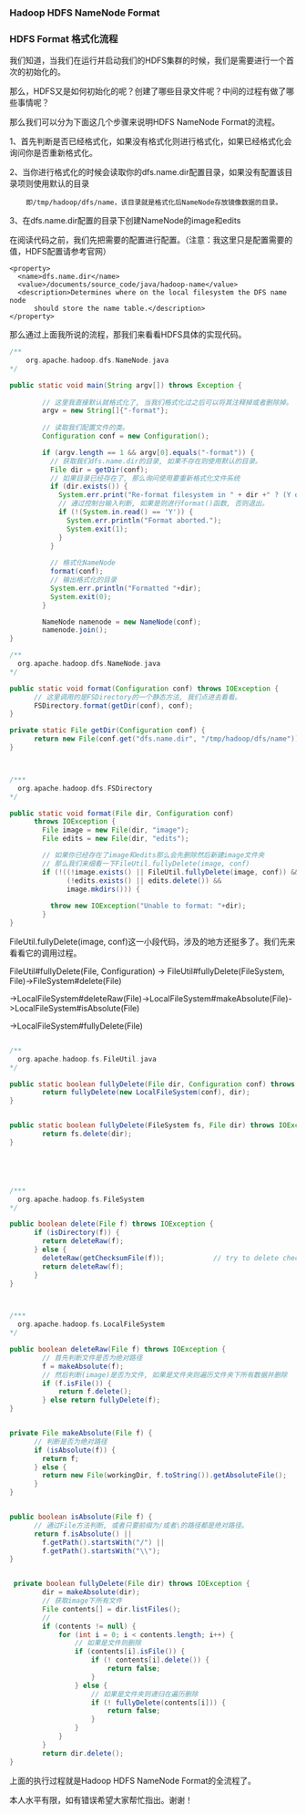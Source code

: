 ###  Hadoop HDFS NameNode Format



### HDFS Format 格式化流程

我们知道，当我们在运行并启动我们的HDFS集群的时候，我们是需要进行一个首次的初始化的。

那么，HDFS又是如何初始化的呢？创建了哪些目录文件呢？中间的过程有做了哪些事情呢？



那么我们可以分为下面这几个步骤来说明HDFS NameNode Format的流程。

  1、首先判断是否已经格式化，如果没有格式化则进行格式化，如果已经格式化会询问你是否重新格式化。

  2、当你进行格式化的时候会读取你的dfs.name.dir配置目录，如果没有配置该目录项则使用默认的目录

        即/tmp/hadoop/dfs/name，该目录就是格式化后NameNode存放镜像数据的目录。

  3、在dfs.name.dir配置的目录下创建NameNode的image和edits







在阅读代码之前，我们先把需要的配置进行配置。（注意：我这里只是配置需要的值，HDFS配置请参考官网）

```xm
<property>
  <name>dfs.name.dir</name>
  <value>/documents/source_code/java/hadoop-name</value>
  <description>Determines where on the local filesystem the DFS name node
      should store the name table.</description>
</property>
```





那么通过上面我所说的流程，那我们来看看HDFS具体的实现代码。



``` java
/**
	org.apache.hadoop.dfs.NameNode.java
*/

public static void main(String argv[]) throws Exception {
    	
        // 这里我直接默认就格式化了, 当我们格式化过之后可以将其注释掉或者删除掉。
    	argv = new String[]{"-format"};
    	
        // 读取我们配置文件的类。
        Configuration conf = new Configuration();

        if (argv.length == 1 && argv[0].equals("-format")) {
          // 获取我们dfs.name.dir的目录, 如果不存在则使用默认的目录。
          File dir = getDir(conf);
          // 如果目录已经存在了, 那么询问使用要重新格式化文件系统
          if (dir.exists()) {
            System.err.print("Re-format filesystem in " + dir +" ? (Y or N) ");
            // 通过控制台输入判断, 如果是则进行format()函数, 否则退出。
            if (!(System.in.read() == 'Y')) {
              System.err.println("Format aborted.");
              System.exit(1);
            }
          }
            
          // 格式化NameNode
          format(conf);
          // 输出格式化的目录
          System.err.println("Formatted "+dir);
          System.exit(0);
        }

        NameNode namenode = new NameNode(conf);
        namenode.join();
}
```







```java
/**
  org.apache.hadoop.dfs.NameNode.java
*/

public static void format(Configuration conf) throws IOException {
      // 这里调用的是FSDirectory的一个静态方法, 我们点进去看看。
      FSDirectory.format(getDir(conf), conf);
}

private static File getDir(Configuration conf) {
      return new File(conf.get("dfs.name.dir", "/tmp/hadoop/dfs/name"));
}



```





```java

/***
  org.apache.hadoop.dfs.FSDirectory
*/

public static void format(File dir, Configuration conf)
      throws IOException {
        File image = new File(dir, "image");
        File edits = new File(dir, "edits");

        // 如果你已经存在了image和edits那么会先删除然后新建image文件夹
        // 那么我们来细看一下FileUtil.fullyDelete(image, conf)
        if (!((!image.exists() || FileUtil.fullyDelete(image, conf)) &&
              (!edits.exists() || edits.delete()) &&
              image.mkdirs())) {
          
          throw new IOException("Unable to format: "+dir);
        }
}
```



FileUtil.fullyDelete(image, conf)这一小段代码，涉及的地方还挺多了。我们先来看看它的调用过程。

FileUtil#fullyDelete(File, Configuration) -> FileUtil#fullyDelete(FileSystem, File)->FileSystem#delete(File)

->LocalFileSystem#deleteRaw(File)->LocalFileSystem#makeAbsolute(File)->LocalFileSystem#isAbsolute(File)

->LocalFileSystem#fullyDelete(File)



```java

/**
  org.apache.hadoop.fs.FileUtil.java
*/

public static boolean fullyDelete(File dir, Configuration conf) throws IOException {
        return fullyDelete(new LocalFileSystem(conf), dir);
}


public static boolean fullyDelete(FileSystem fs, File dir) throws IOException {
        return fs.delete(dir);
}





/***
  org.apache.hadoop.fs.FileSystem
*/

public boolean delete(File f) throws IOException {
      if (isDirectory(f)) {
        return deleteRaw(f);
      } else {
        deleteRaw(getChecksumFile(f));            // try to delete checksum
        return deleteRaw(f);
      }
}



/***
  org.apache.hadoop.fs.LocalFileSystem
*/

public boolean deleteRaw(File f) throws IOException {
        // 首先判断文件是否为绝对路径
        f = makeAbsolute(f);
        // 然后判断(image)是否为文件, 如果是文件夹则遍历文件夹下所有数据并删除
        if (f.isFile()) {
            return f.delete();
        } else return fullyDelete(f);
}


private File makeAbsolute(File f) {
      // 判断是否为绝对路径
      if (isAbsolute(f)) {
        return f;
      } else {
        return new File(workingDir, f.toString()).getAbsoluteFile();
      }
}


public boolean isAbsolute(File f) {
      // 通过File方法判断, 或者只要前缀为/或者\的路径都是绝对路径。
      return f.isAbsolute() ||
        f.getPath().startsWith("/") ||
        f.getPath().startsWith("\\");
}


 private boolean fullyDelete(File dir) throws IOException {
        dir = makeAbsolute(dir);
        // 获取image下所有文件
        File contents[] = dir.listFiles();
        // 
        if (contents != null) {
            for (int i = 0; i < contents.length; i++) {
                // 如果是文件则删除
                if (contents[i].isFile()) {
                    if (! contents[i].delete()) {
                        return false;
                    }
                } else {
                    // 如果是文件夹则递归在遍历删除
                    if (! fullyDelete(contents[i])) {
                        return false;
                    }
                }
            }
        }
        return dir.delete();
}


```





上面的执行过程就是Hadoop HDFS NameNode Format的全流程了。

本人水平有限，如有错误希望大家帮忙指出。谢谢！
